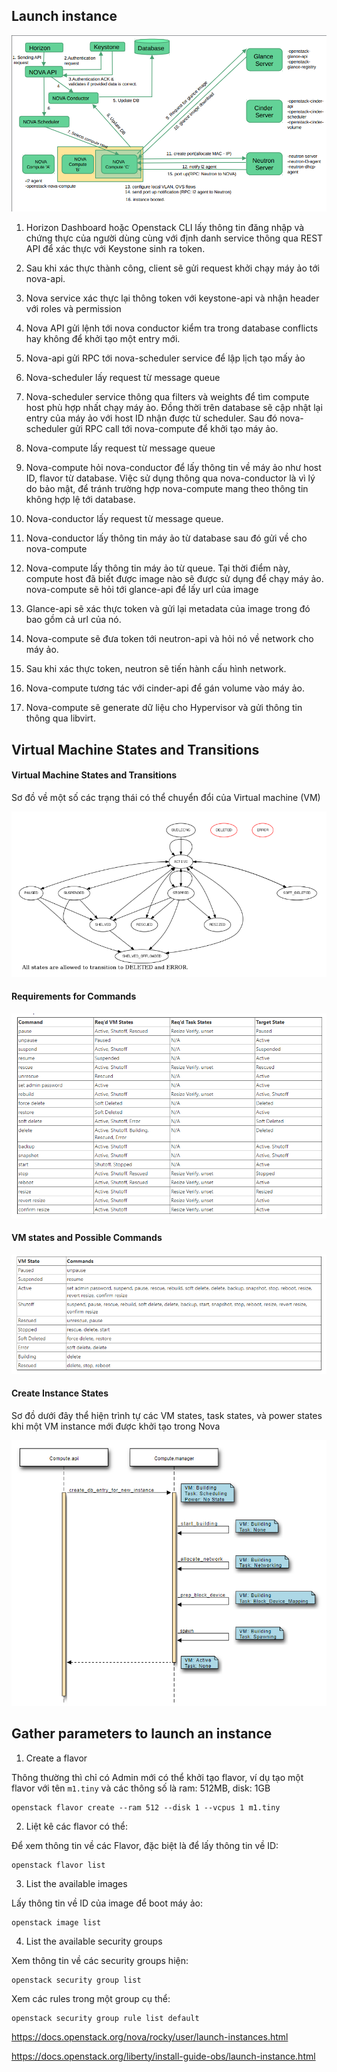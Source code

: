 ## Launch instance 

<img src="../../img/24.png">

1. Horizon Dashboard hoặc Openstack CLI lấy thông tin đăng nhập và chứng thực của người dùng cùng với định danh service thông qua REST API để xác thực với Keystone sinh ra token.

2. Sau khi xác thực thành công, client sẽ gửi request khởi chạy máy ảo tới nova-api.

3. Nova service xác thực lại thông token với keystone-api và nhận header với roles và permission 

4. Nova API gửi lệnh tới nova conductor kiểm tra trong database conflicts hay không để khởi tạo một entry mới.

5. Nova-api gửi RPC tới nova-scheduler service để lập lịch tạo mấy ảo

6. Nova-scheduler lấy request từ message queue

7. Nova-scheduler service thông qua filters và weights để tìm compute host phù hợp nhất chạy máy ảo. Đồng thời trên database sẽ cập nhật lại entry của máy ảo với host ID nhận được từ scheduler. Sau đó nova-scheduler gửi RPC call tới nova-compute để khởi tạo máy ảo.

8. Nova-compute lấy request  từ message queue 

9. Nova-compute hỏi nova-conductor để lấy thông tin về máy ảo như host ID, flavor từ database. Việc sử dụng thông qua nova-conductor là vì lý do bảo mật, để tránh trường hợp nova-compute mang theo thông tin không hợp lệ tới database.

10. Nova-conductor lấy request từ message queue.

11. Nova-conductor lấy thông tin máy ảo từ database sau đó gửi về cho nova-compute

12. Nova-compute lấy thông tin máy ảo từ queue. Tại thời điểm này, compute host đã biết được image nào sẽ được sử dụng để chạy máy ảo. nova-compute sẽ hỏi tới glance-api để lấy url của image

13. Glance-api sẽ xác thực token và gửi lại metadata của image trong đó bao gồm cả url của nó.

14. Nova-compute sẽ đưa token tới neutron-api và hỏi nó về network cho máy ảo.

15. Sau khi xác thực token, neutron sẽ tiến hành cấu hình network.

16. Nova-compute tương tác với cinder-api để gán volume vào máy ảo.

17. Nova-compute sẽ generate dữ liệu cho Hypervisor và gửi thông tin thông qua libvirt.


## Virtual Machine States and Transitions


#### Virtual Machine States and Transitions

Sơ đồ về một số các trạng thái có thể chuyển đổi của Virtual machine (VM) 

<img src="../../img/20.png">


#### Requirements for Commands

<img src="../../img/21.png">


#### VM states and Possible Commands

<img src="../../img/22.png">

#### Create Instance States

Sơ đồ dưới đây thể hiện trình tự các VM states, task states, và power states khi một VM instance mới được khởi tạo trong Nova

<img src="../../img/23.png">



## Gather parameters to launch an instance

1. Create a flavor 

Thông thường thì chỉ có Admin mới có thể khởi tạo flavor, ví dụ tạo một flavor với tên `m1.tiny` và các thông số là ram: 512MB, disk: 1GB
	
	openstack flavor create --ram 512 --disk 1 --vcpus 1 m1.tiny

2. Liệt kê các flavor có thể:

Để xem thông tin về các Flavor, đặc biệt là để lấy thông tin về ID:

	openstack flavor list

3. List the available images

Lấy thông tin về ID của image để boot máy ảo:

	openstack image list


4. List the available security groups

Xem thông tin về các security groups hiện:

	openstack security group list

Xem các rules trong một group cụ thể:

	openstack security group rule list default


https://docs.openstack.org/nova/rocky/user/launch-instances.html

https://docs.openstack.org/liberty/install-guide-obs/launch-instance.html
